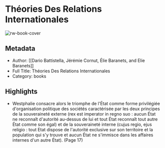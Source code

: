 # Théories Des Relations Internationales

![rw-book-cover](https://m.media-amazon.com/images/I/6120tKvlZ0L._SY160.jpg)

## Metadata
- Author: [[Dario Battistella, Jérémie Cornut, Élie Baranets, and Elie Baranets]]
- Full Title: Théories Des Relations Internationales
- Category: books

## Highlights
- Westphalie consacre alors le triomphe de l'État comme forme privilégiée d'organisation politique des sociétés caractérisée par les deux principes de la souveraineté externe (rex est imperator in regno suo : aucun État ne reconnaît d'autorité au-dessus de lui et tout État reconnaît tout autre État comme son égal) et de la souveraineté interne (cujus regio, ejus religio : tout Etat dispose de l'autorité exclusive sur son territoire et la population qui s'y trouve et aucun État ne s'immisce dans les affaires internes d'un autre État). (Page 17)
